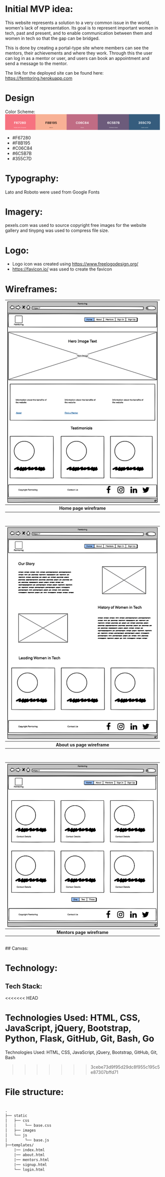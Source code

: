# Initial MVP idea:

This website represents a solution to a very common issue in the world, women's lack of representation. Its goal is to represent important women in tech, past and present, and to enable communication between them and women in tech so that the gap can be bridged.

This is done by creating a portal-type site where members can see the mentors, their achievements and where they work. Through this the user can log in as a mentor or user, and users can book an appointment and send a message to the mentor.

The link for the deployed site can be found here: https://femtoring.herokuapp.com

# Design

Color Scheme:
![alt text](assets/readme_images/colour-palette.png)

-   #F67280
-   #F8B195
-   #C06C84
-   #6C5B7B
-   #355C7D​

# Typography:

Lato and Roboto were used from Google Fonts​

# Imagery:

pexels.com was used to source copyright free images for the website gallery and tinypng was used to compress file size​.

# Logo:

-   Logo icon was created using https://www.freelogodesign.org/
-   https://favicon.io/ was used to create the favicon

# Wireframes:

| ![Home page wireframe](assets/readme_images/home-page.png) |
| :--------------------------------------------------------: |
|                 <b>Home page wireframe</b>                 |

 <br />

| ![femtoring about wireframe](assets/readme_images/about-page.png) |
| :---------------------------------------------------------------: |
|                  <b>About us page wireframe</b>                   |

 <br />

| ![femtoring mentors wireframe](assets/readme_images/mentors-page.png) |
| :-------------------------------------------------------------------: |
|                     <b>Mentors page wireframe</b>                     |

 <br />
## Canvas:

# Technology:

## Tech Stack:
<<<<<<< HEAD

​Technologies Used: HTML, CSS, JavaScript, jQuery, Bootstrap, Python, Flask, GitHub, Git, Bash, Go
=======
​Technologies Used: HTML, CSS, JavaScript, jQuery, Bootstrap, GitHub, Git, Bash
>>>>>>> 3cebe73d9f95d29dc8f955c195c5e87307bffd71

# File structure:

```

.
├── static
│   ├── css
│   │    └── base.css
│   ├── images
│   └── js
│        └── base.js
├──templates/
    |── index.html
    |── about.html
    |── mentors.html
    |── signup.html
    └── login.html

```
